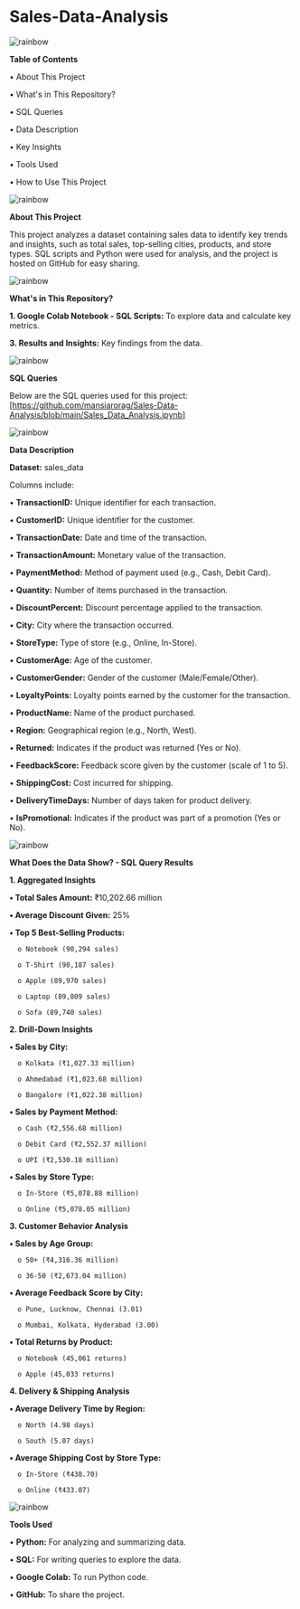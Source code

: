 # Sales-Data-Analysis

![rainbow](https://github.com/user-attachments/assets/1ec3de2b-041e-474c-a8bb-e18c98974d2e)

**Table of Contents**

  •	About This Project
  
  •	What's in This Repository?

  •	SQL Queries
  
  •	Data Description
  
  •	Key Insights
  
  •	Tools Used
  
  •	How to Use This Project

![rainbow](https://github.com/user-attachments/assets/1ec3de2b-041e-474c-a8bb-e18c98974d2e)

**About This Project**

  This project analyzes a dataset containing sales data to identify key trends and insights, such as total sales, top-selling cities, products, and store types. SQL scripts and Python were used for analysis, and the project is hosted on GitHub for easy sharing.

![rainbow](https://github.com/user-attachments/assets/3260e1be-13b8-4620-9376-15df0e66a279)

**What's in This Repository?**

  **1. Google Colab Notebook - SQL Scripts:** To explore data and calculate key metrics.
  
  **3. Results and Insights:** Key findings from the data.

![rainbow](https://github.com/user-attachments/assets/3260e1be-13b8-4620-9376-15df0e66a279)

**SQL Queries**

Below are the SQL queries used for this project: [https://github.com/mansiarorag/Sales-Data-Analysis/blob/main/Sales_Data_Analysis.ipynb]

![rainbow](https://github.com/user-attachments/assets/b00a5393-41e9-468d-a76c-c2c9909ddf3b)

**Data Description**

**Dataset:** sales_data

Columns include:

•  **TransactionID:** Unique identifier for each transaction.

•  **CustomerID:** Unique identifier for the customer.

•  **TransactionDate:** Date and time of the transaction.

•  **TransactionAmount:** Monetary value of the transaction.

•  **PaymentMethod:** Method of payment used (e.g., Cash, Debit Card).

•  **Quantity:** Number of items purchased in the transaction.

•  **DiscountPercent:** Discount percentage applied to the transaction.

•  **City:** City where the transaction occurred.

•  **StoreType:** Type of store (e.g., Online, In-Store).

•  **CustomerAge:** Age of the customer.

•  **CustomerGender:** Gender of the customer (Male/Female/Other).

•  **LoyaltyPoints:** Loyalty points earned by the customer for the transaction.

•  **ProductName:** Name of the product purchased.

•  **Region:** Geographical region (e.g., North, West).

•  **Returned:** Indicates if the product was returned (Yes or No).

•  **FeedbackScore:** Feedback score given by the customer (scale of 1 to 5).

•  **ShippingCost:** Cost incurred for shipping.

•  **DeliveryTimeDays:** Number of days taken for product delivery.

•  **IsPromotional:** Indicates if the product was part of a promotion (Yes or No).

![rainbow](https://github.com/user-attachments/assets/18dfa74b-4b0b-4b60-b009-73be2ae646a3)

**What Does the Data Show? - SQL Query Results**

**1. Aggregated Insights**

  **•	Total Sales Amount:** ₹10,202.66 million
  
  **•	Average Discount Given:** 25%
  
  **•	Top 5 Best-Selling Products:**
  
      o	Notebook (90,294 sales)
      
      o	T-Shirt (90,187 sales)
      
      o	Apple (89,970 sales)
      
      o	Laptop (89,809 sales)
      
      o	Sofa (89,740 sales)
      
**2. Drill-Down Insights**

 **•	Sales by City:**
 
      o	Kolkata (₹1,027.33 million)
      
      o	Ahmedabad (₹1,023.68 million)
      
      o	Bangalore (₹1,022.38 million)

 **•	Sales by Payment Method:**

      o	Cash (₹2,556.68 million)
      
      o	Debit Card (₹2,552.37 million)
      
      o	UPI (₹2,530.18 million)

 **•	Sales by Store Type:**
 
      o	In-Store (₹5,078.88 million)
      
      o	Online (₹5,078.05 million)

**3. Customer Behavior Analysis**

  **•	Sales by Age Group:**
  
      o	50+ (₹4,316.36 million)
      
      o	36-50 (₹2,673.04 million)
      
   **•	Average Feedback Score by City:**
   
      o	Pune, Lucknow, Chennai (3.01)
      
      o	Mumbai, Kolkata, Hyderabad (3.00)

  **•	Total Returns by Product:**
  
      o	Notebook (45,061 returns)
      
      o	Apple (45,033 returns)
      
**4. Delivery & Shipping Analysis**

 **•	Average Delivery Time by Region:**
 
      o	North (4.98 days)
      
      o	South (5.07 days)
      
 **•	Average Shipping Cost by Store Type:**
 
      o	In-Store (₹438.70)
  
      o	Online (₹433.07)

![rainbow](https://github.com/user-attachments/assets/b00a5393-41e9-468d-a76c-c2c9909ddf3b)

**Tools Used**

  •	**Python:** For analyzing and summarizing data.
  
  •	**SQL:** For writing queries to explore the data.
  
  •	**Google Colab:** To run Python code.
  
  •	**GitHub:** To share the project.

